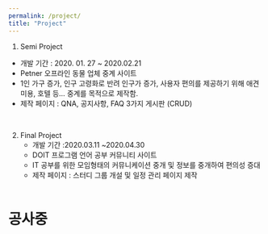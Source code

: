 ```yaml
---
permalink: /project/
title: "Project"
---
```


 1. Semi Project
   - 개발 기간 : 2020. 01. 27 ~ 2020.02.21
   - Petner 오프라인 동물 업체 중계 사이트
   - 1인 가구 증가, 인구 고령화로 반려 인구가 증가, 사용자 편의를 제공하기 위해 애견 미용, 호텔 등… 중계를 목적으로 제작함.
   - 제작 페이지  : QNA, 공지사항, FAQ 3가지 게시판 (CRUD)
   <br>




 
 2. Final Project
    - 개발 기간 :2020.03.11 ~2020.04.30
    - DOIT 프로그램 언어 공부 커뮤니티 사이트
    - IT 공부를 위한 모임형태의 커뮤니케이션 중개 및 정보를 중개하여 편의성 증대
    - 제작 페이지 : 스터디 그룹 개설 및 일정 관리 페이지 제작
    <br>

# 공사중 
